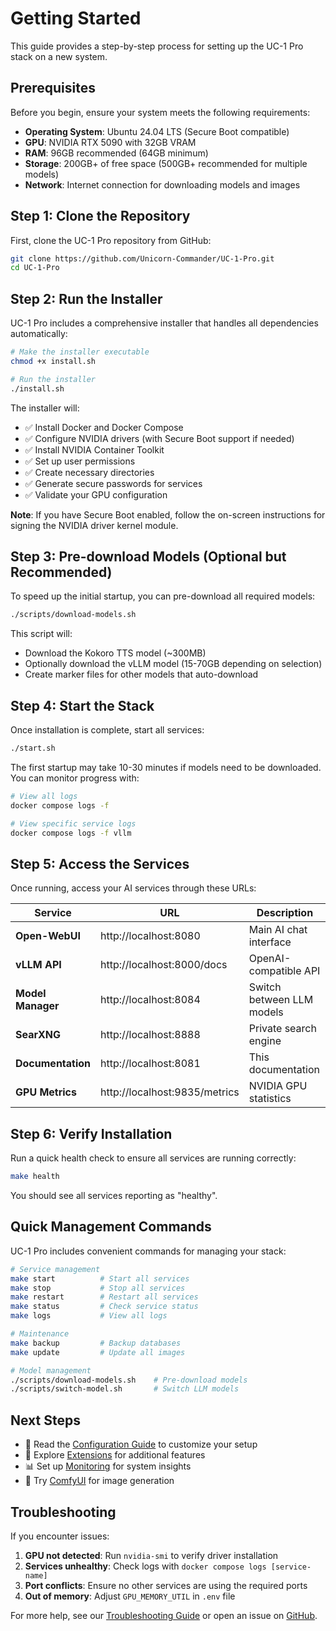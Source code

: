 # Getting Started

This guide provides a step-by-step process for setting up the UC-1 Pro stack on a new system.

## Prerequisites

Before you begin, ensure your system meets the following requirements:

- **Operating System**: Ubuntu 24.04 LTS (Secure Boot compatible)
- **GPU**: NVIDIA RTX 5090 with 32GB VRAM
- **RAM**: 96GB recommended (64GB minimum)
- **Storage**: 200GB+ of free space (500GB+ recommended for multiple models)
- **Network**: Internet connection for downloading models and images

## Step 1: Clone the Repository

First, clone the UC-1 Pro repository from GitHub:

```bash
git clone https://github.com/Unicorn-Commander/UC-1-Pro.git
cd UC-1-Pro
```

## Step 2: Run the Installer

UC-1 Pro includes a comprehensive installer that handles all dependencies automatically:

```bash
# Make the installer executable
chmod +x install.sh

# Run the installer
./install.sh
```

The installer will:
- ✅ Install Docker and Docker Compose
- ✅ Configure NVIDIA drivers (with Secure Boot support if needed)
- ✅ Install NVIDIA Container Toolkit
- ✅ Set up user permissions
- ✅ Create necessary directories
- ✅ Generate secure passwords for services
- ✅ Validate your GPU configuration

**Note**: If you have Secure Boot enabled, follow the on-screen instructions for signing the NVIDIA driver kernel module.

## Step 3: Pre-download Models (Optional but Recommended)

To speed up the initial startup, you can pre-download all required models:

```bash
./scripts/download-models.sh
```

This script will:
- Download the Kokoro TTS model (~300MB)
- Optionally download the vLLM model (15-70GB depending on selection)
- Create marker files for other models that auto-download

## Step 4: Start the Stack

Once installation is complete, start all services:

```bash
./start.sh
```

The first startup may take 10-30 minutes if models need to be downloaded. You can monitor progress with:

```bash
# View all logs
docker compose logs -f

# View specific service logs
docker compose logs -f vllm
```

## Step 5: Access the Services

Once running, access your AI services through these URLs:

| Service | URL | Description |
|---------|-----|-------------|
| **Open-WebUI** | http://localhost:8080 | Main AI chat interface |
| **vLLM API** | http://localhost:8000/docs | OpenAI-compatible API |
| **Model Manager** | http://localhost:8084 | Switch between LLM models |
| **SearXNG** | http://localhost:8888 | Private search engine |
| **Documentation** | http://localhost:8081 | This documentation |
| **GPU Metrics** | http://localhost:9835/metrics | NVIDIA GPU statistics |

## Step 6: Verify Installation

Run a quick health check to ensure all services are running correctly:

```bash
make health
```

You should see all services reporting as "healthy".

## Quick Management Commands

UC-1 Pro includes convenient commands for managing your stack:

```bash
# Service management
make start          # Start all services
make stop           # Stop all services
make restart        # Restart all services
make status         # Check service status
make logs           # View all logs

# Maintenance
make backup         # Backup databases
make update         # Update all images

# Model management
./scripts/download-models.sh    # Pre-download models
./scripts/switch-model.sh       # Switch LLM models
```

## Next Steps

- 📖 Read the [Configuration Guide](configuration.md) to customize your setup
- 🔧 Explore [Extensions](extensions.md) for additional features
- 📊 Set up [Monitoring](services/monitoring.md) for system insights
- 🎨 Try [ComfyUI](../extensions/comfyui/README.md) for image generation

## Troubleshooting

If you encounter issues:

1. **GPU not detected**: Run `nvidia-smi` to verify driver installation
2. **Services unhealthy**: Check logs with `docker compose logs [service-name]`
3. **Port conflicts**: Ensure no other services are using the required ports
4. **Out of memory**: Adjust `GPU_MEMORY_UTIL` in `.env` file

For more help, see our [Troubleshooting Guide](troubleshooting.md) or open an issue on [GitHub](https://github.com/Unicorn-Commander/UC-1-Pro/issues).